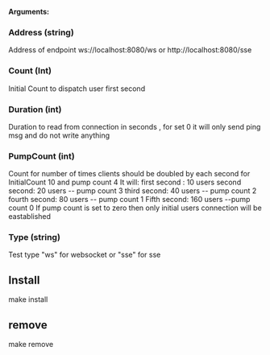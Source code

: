 **Arguments:**

### Address (string)
Address of endpoint ws://localhost:8080/ws or http://localhost:8080/sse
### Count (Int)
Initial Count to dispatch user first second
### Duration (int)
Duration to read from connection in seconds , for set 0 it will only send ping msg and do not write anything
### PumpCount (int)
Count for number of times clients should be doubled by each second for InitialCount 10 and pump count 4 It will:
first second : 10 users
second second: 20 users -- pump count 3
third second: 40 users  -- pump count 2
fourth second: 80 users -- pump count 1
Fifth second: 160 users --pump count 0
If pump count is set to zero then only initial users connection will be eastablished
### Type (string)
Test type "ws" for websocket or "sse" for sse


## Install
make install


## remove
make remove

